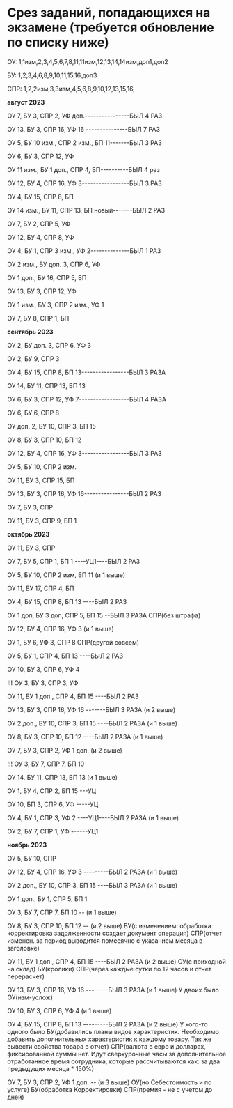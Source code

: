 # Срез заданий, попадающихся на экзамене (требуется обновление по списку ниже)
ОУ:
1,1изм,2,3,4,5,6,7,8,11,11изм,12,13,14,14изм,доп1,доп2

БУ:
1,2,3,4,6,8,9,10,11,15,16,доп3

СПР:
1,2,2изм,3,3изм,4,5,6,8,9,10,12,13,15,16,


**август 2023**

ОУ 7, БУ 3, СПР 2, УФ доп.----------------БЫЛ 4 РАЗ

ОУ 13, БУ 3, СПР 16, УФ 16 ---------------БЫЛ 7 РАЗ

ОУ 5, БУ 10 изм., СПР 2 изм., БП 11-------БЫЛ 3 РАЗ

ОУ 6, БУ 3, СПР 12, УФ 

ОУ 11 изм., БУ 1 доп., СПР 4, БП----------БЫЛ 4 раз

ОУ 12, БУ 4, СПР 16, УФ 3-----------------БЫЛ 3 РАЗ

ОУ 4, БУ 15, СПР 8, БП

ОУ 14 изм., БУ 11, СПР 13, БП новый-------БЫЛ 2 РАЗ

ОУ 7, БУ 2, СПР 5, УФ 

ОУ 12, БУ 4, СПР 8, УФ 

ОУ 4, БУ 1, СПР 3 изм., УФ 2--------------БЫЛ 1 РАЗ

ОУ 2 изм., БУ доп. 3, СПР 6, УФ

ОУ 1 доп., БУ 16, СПР 5, БП

ОУ 13, БУ 3, СПР 12, УФ 

ОУ 1 изм., БУ 3, СПР 2 изм., УФ 1

ОУ 7, БУ 8, СПР 1, БП

**сентябрь 2023**

ОУ 2, БУ доп. 3, СПР 6, УФ 3

ОУ 2, БУ 9, СПР 3

ОУ 4, БУ 15, СПР 8, БП 13-----------------БЫЛ 3 РАЗА

ОУ 14, БУ 11, СПР 13, БП 13

ОУ 6, БУ 3, СПР 12, УФ 7------------------БЫЛ 4 РАЗА

ОУ 6, БУ 6, СПР 8

ОУ доп. 2, БУ 10, СПР 3, БП 15

ОУ 8, БУ 3, СПР 10, БП 12

ОУ 12, БУ 4, СПР 16, УФ 3-----------------БЫЛ 3 РАЗ

ОУ 5, БУ 10, СПР 2 изм.

ОУ 11, БУ 3, СПР 15, БП 

ОУ 13, БУ 3, СПР 16, УФ 16----------------БЫЛ 2 РАЗ

ОУ 7, БУ 3, СПР 

ОУ 11, БУ 3, СПР 9, БП 1

**октябрь 2023**

ОУ 11, БУ 3, СПР 

ОУ 7, БУ 5, СПР 1, БП 1 ----УЦ1----БЫЛ 2 РАЗ

ОУ 5, БУ 10, СПР 2 изм, БП 11                 (и 1 выше)

ОУ 11, БУ 17, СПР 4, БП 

ОУ 4, БУ 15, СПР 8, БП 13      ----БЫЛ 2 РАЗ

ОУ 1 доп, БУ 3 доп, СПР 5, БП 15 --БЫЛ 3 РАЗА               СПР(без штрафа)

ОУ 12, БУ 4, СПР 16, УФ 3                     (и 1 выше)

ОУ 1, БУ 6, УФ 3, СПР 8                                     СПР(другой совсем)

ОУ 5, БУ 1, СПР 4, БП 13       ----БЫЛ 2 РАЗ

ОУ 10, БУ 3, СПР 6, УФ 4

!!! ОУ 3, БУ 3, СПР 3, УФ

ОУ 11, БУ 1 доп., СПР 4, БП 15 ----БЫЛ 2 РАЗ

ОУ 13, БУ 3, СПР 16, УФ 16  -------БЫЛ 3 РАЗА (и 2 выше)

ОУ 2 доп., БУ 10, СПР 3, БП 15 ----БЫЛ 2 РАЗА (и 1 выше)

ОУ 8, БУ 3, СПР 10, БП 12      ----БЫЛ 2 РАЗА (и 1 выше)

ОУ 7, БУ 3, СПР 2, УФ 1 доп.                  (и 2 выше)

!!! ОУ 3, БУ 7, СПР 7, БП 10                  

ОУ 14, БУ 11, СПР 13, БП 13                   (и 1 выше)

ОУ 1, БУ 4, СПР 2, БП 15 ---УЦ

ОУ 10, БП 3, СПР 6, УФ -----УЦ

ОУ 4, БУ 1, СПР 3, УФ 2 ----УЦ1----БЫЛ 2 РАЗА (и 1 выше)

ОУ 2, БУ 7, СПР 1, УФ ------УЦ1

**ноябрь 2023**

ОУ 5, БУ 10, СПР 

ОУ 12, БУ 4, СПР 16, УФ 3 ---------БЫЛ 2 РАЗА (и 1 выше)

ОУ 2 доп., БУ 10, СПР 3, БП 15 ----БЫЛ 3 РАЗА (и 1 выше)

ОУ 1 доп., БУ 1, СПР 5, БП 1

ОУ 3, БУ 7, СПР 7, БП 10 --                   (и 1 выше)

ОУ 8, БУ 3, СПР 10, БП 12 --                  (и 2 выше)    БУ(с изменением: обработка корректировка задолженности создает документ операция) СПР(отчет изменен. за период  выводится помесячно с указанием месяца в заголовке)

ОУ 11, БУ 1 доп., СПР 4, БП 15 ----БЫЛ 2 РАЗА (и 2 выше)    ОУ(с приходной на склад) БУ(кролики) СПР(через каждые сутки по 12 часов и отчет перерасчет) 

ОУ 13, БУ 3, СПР 16, УФ 16 --------БЫЛ 3 РАЗА (и 1 выше)    У двоих было ОУ(изм-услож)

ОУ 10, БУ 3, СПР 6, УФ 4                      (и 1 выше) 

ОУ 4, БУ 15, СПР 8, БП 13 ---------БЫЛ 2 РАЗА (и 2 выше)    У кого-то одного было БУ(добавились планы видов характеристик. Необходимо добавить дополнительных характеристик к каждому товару. Так же вывести свойства товара в отчет) СПР(валюта в евро и долларах, фиксированной суммы нет. Идут сверхурочные часы за дополнительное отработанное время сотрудника, которые рассчитываются как: за два предыдущих месяца * 150%)

ОУ 7, БУ 3, СПР 2, УФ 1 доп. --               (и 3 выше)    ОУ(но Себестоимость и по услуге) БУ(обработка Корректировки) СПР(премия - не с учетом до дней)
